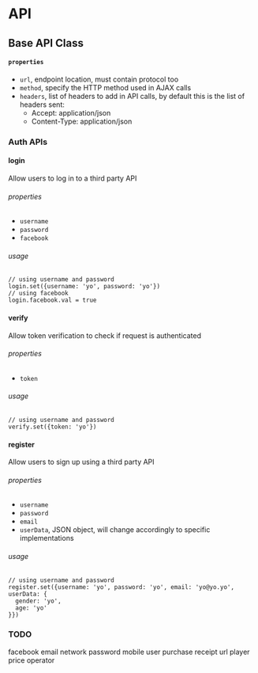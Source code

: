 # API

## Base API Class

#### `properties`

* `url`, endpoint location, must contain protocol too
* `method`, specify the HTTP method used in AJAX calls
* `headers`, list of headers to add in API calls, by default this is the list of headers sent:
  * Accept: application/json
  * Content-Type: application/json

### Auth APIs

#### login
Allow users to log in to a third party API

###### properties

* `username`
* `password`
* `facebook`

###### usage

```
// using username and password
login.set({username: 'yo', password: 'yo'})
// using facebook
login.facebook.val = true
```

#### verify
Allow token verification to check if request is authenticated

###### properties

* `token`

###### usage

```
// using username and password
verify.set({token: 'yo'})
```

#### register
Allow users to sign up using a third party API

###### properties

* `username`
* `password`
* `email`
* `userData`, JSON object, will change accordingly to specific implementations

###### usage

```
// using username and password
register.set({username: 'yo', password: 'yo', email: 'yo@yo.yo', userData: {
  gender: 'yo',
  age: 'yo'
}})
```

### TODO

facebook
email
network
password
mobile
user
purchase
receipt
url
player
price
operator
